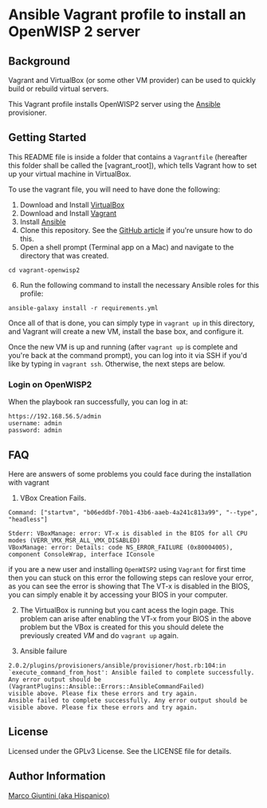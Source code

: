 # Ansible Vagrant profile to install an OpenWISP 2 server

## Background

Vagrant and VirtualBox (or some other VM provider) can be used to quickly build or rebuild virtual servers.

This Vagrant profile installs OpenWISP2 server using the [Ansible](http://www.ansible.com/) provisioner.

## Getting Started

This README file is inside a folder that contains a `Vagrantfile` (hereafter this folder shall be called the [vagrant_root]), which tells Vagrant how to set up your virtual machine in VirtualBox.

To use the vagrant file, you will need to have done the following:

  1. Download and Install [VirtualBox](https://www.virtualbox.org/wiki/Downloads)
  2. Download and Install [Vagrant](https://www.vagrantup.com/downloads.html)
  3. Install [Ansible](http://docs.ansible.com/ansible/latest/intro_installation.html)
  4. Clone this repository. See the [GitHub article](https://help.github.com/articles/cloning-a-repository/) if you're unsure how to do this.
  5. Open a shell prompt (Terminal app on a Mac) and navigate to the directory that was created.
  ```
  cd vagrant-openwisp2
  ```
  6. Run the following command to install the necessary Ansible roles for this profile:
  ```
  ansible-galaxy install -r requirements.yml
  ```

Once all of that is done, you can simply type in `vagrant up` in this directory, and Vagrant will create a new VM, install the base box, and configure it.

Once the new VM is up and running (after `vagrant up` is complete and you're back at the command prompt), you can log into it via SSH if you'd like by typing in `vagrant ssh`. Otherwise, the next steps are below.

### Login on OpenWISP2

When the playbook ran successfully, you can log in at:

```code
https://192.168.56.5/admin
username: admin
password: admin
```

## FAQ
Here are answers of some problems you could face during the installation with vagrant

1. VBox Creation Fails.
```
Command: ["startvm", "b06eddbf-70b1-43b6-aaeb-4a241c813a99", "--type", "headless"]

Stderr: VBoxManage: error: VT-x is disabled in the BIOS for all CPU modes (VERR_VMX_MSR_ALL_VMX_DISABLED)
VBoxManage: error: Details: code NS_ERROR_FAILURE (0x80004005), component ConsoleWrap, interface IConsole
```
if you are a new user and installing `OpenWISP2` using `Vagrant` for first time then you can stuck on this error
the following steps can reslove your error, as you can see the error is showing that The VT-x is disabled in the BIOS,
you can simply enable it by accessing your BIOS in your computer.

2. The VirtualBox is running but you cant acess the login page.
This problem can arise after enabling the VT-x from your BIOS in the above problem but the VBox is created
for this you should delete the previously created *VM* and do `vagrant up` again.

3. Ansible failure
```
2.0.2/plugins/provisioners/ansible/provisioner/host.rb:104:in `execute_command_from_host': Ansible failed to complete successfully. Any error output should be (VagrantPlugins::Ansible::Errors::AnsibleCommandFailed)
visible above. Please fix these errors and try again.
Ansible failed to complete successfully. Any error output should be
visible above. Please fix these errors and try again.
```

## License

Licensed under the GPLv3 License. See the LICENSE file for details.

## Author Information

[Marco Giuntini (aka Hispanico)](https://github.com/hispanico)
